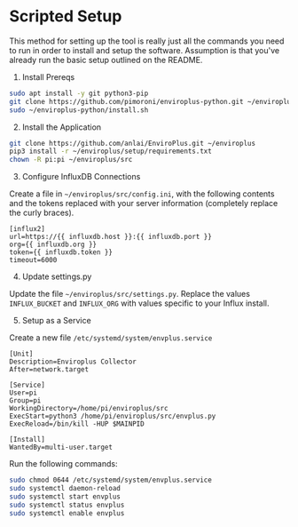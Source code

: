 # Scripted Setup

This method for setting up the tool is really just all the commands you need to run in order to install and setup the software.  Assumption is that you've already run the basic setup outlined on the README.

1. Install Prereqs

```bash
sudo apt install -y git python3-pip
git clone https://github.com/pimoroni/enviroplus-python.git ~/enviroplus-python
sudo ~/enviroplus-python/install.sh
```

2. Install the Application

```bash
git clone https://github.com/anlai/EnviroPlus.git ~/enviroplus
pip3 install -r ~/enviroplus/setup/requirements.txt
chown -R pi:pi ~/enviroplus/src
```

3. Configure InfluxDB Connections

Create a file in `~/enviroplus/src/config.ini`, with the following contents and the tokens replaced with your server information (completely replace the curly braces).

```
[influx2]
url=https://{{ influxdb.host }}:{{ influxdb.port }}
org={{ influxdb.org }}
token={{ influxdb.token }}
timeout=6000
```

4. Update settings.py

Update the file `~/enviroplus/src/settings.py`.  Replace the values `INFLUX_BUCKET` and `INFLUX_ORG` with values specific to your Influx install.

5. Setup as a Service

Create a new file `/etc/systemd/system/envplus.service`

```
[Unit]
Description=Enviroplus Collector
After=network.target

[Service]
User=pi
Group=pi
WorkingDirectory=/home/pi/enviroplus/src
ExecStart=python3 /home/pi/enviroplus/src/envplus.py
ExecReload=/bin/kill -HUP $MAINPID

[Install]
WantedBy=multi-user.target
```

Run the following commands:

```bash
sudo chmod 0644 /etc/systemd/system/envplus.service
sudo systemctl daemon-reload
sudo systemctl start envplus
sudo systemctl status envplus
sudo systemctl enable envplus
```